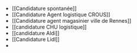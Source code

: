 - [[Candidature spontanée]]
- [[Candidature Agent logistique CROUS]]
- [[Candidature agent magasinier ville de Rennes]]
- [[candidature CHU logistique]]
- [[candidature Aldi]]
- [[Candidature Lidl]]
-